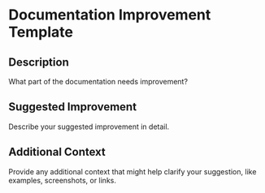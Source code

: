 # Documentation Improvement Template

## Description
What part of the documentation needs improvement?

## Suggested Improvement
Describe your suggested improvement in detail.

## Additional Context
Provide any additional context that might help clarify your suggestion, like examples, screenshots, or links.
